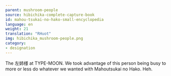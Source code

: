 ```yaml
---
parent: mushroom-people
source: hibichika-complete-capture-book
id: mahou-tsukai-no-hako-small-encyclopedia
language: en
weight: 21
translation: "RHuot"
img: hibichika_mushroom-people.png
category:
- designation
---
```


The 左姉様 at TYPE-MOON. We took advantage of this person being busy to more or less do whatever we wanted with Mahoutsukai no Hako. Heh.
